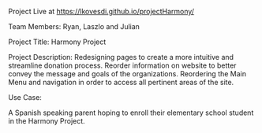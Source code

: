 Project Live at https://lkovesdi.github.io/projectHarmony/


Team Members: Ryan, Laszlo and Julian

Project Title: Harmony Project

Project Description: Redesigning pages to create a more intuitive and streamline donation process. Reorder information on website to better convey the message and goals of the organizations. Reordering the Main Menu and navigation in order to access all pertinent areas of the site.

Use Case:

A Spanish speaking parent hoping to enroll their elementary school student in the Harmony Project.
